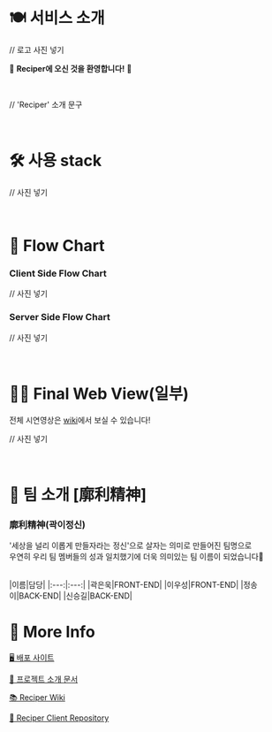 # 🍽 서비스 소개

// 로고 사진 넣기

🎉 **Reciper에 오신 것을 환영합니다!** 🎉

<br/>

// 'Reciper' 소개 문구

<br/>

# 🛠 사용 stack

// 사진 넣기

<br/>

# 🚗 Flow Chart

### Client Side Flow Chart

// 사진 넣기

### Server Side Flow Chart

// 사진 넣기

<br/>

# 🧑‍💻 Final Web View(일부)

전체 시연영상은 [wiki](https://github.com/codestates/Reciper-client/wiki/Final-Web-View)에서 보실 수 있습니다!

// 사진 넣기

<br/>

# 🌟 팀 소개 [廓利精神]

### 廓利精神(곽이정신)

'세상을 널리 이롭게 만들자라는 정신'으로 살자는 의미로 만들어진 팀명으로  
우연히 우리 팀 멤버들의 성과 일치했기에 더욱 의미있는 팀 이름이 되었습니다🤗

<br/>
|이름|담당|
|:---:|:---:|
|곽은욱|FRONT-END|
|이우성|FRONT-END|
|정송이|BACK-END|
|신승길|BACK-END|

<br/>

# 🌸 More Info

[🖥 배포 사이트](https://reciper.me)

[🌿 프로젝트 소개 문서](https://www.notion.so/1-Reciper-de93f39a78844d7cb9af57c041ccfa27)

[📚 Reciper Wiki](https://github.com/codestates/Reciper-client/wiki)

[🔐 Reciper Client Repository](https://github.com/codestates/Reciper-client)
